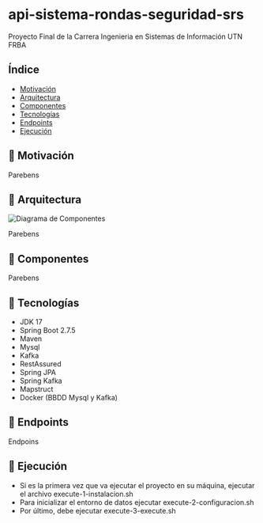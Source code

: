 # api-sistema-rondas-seguridad-srs
Proyecto Final de la Carrera Ingenieria en Sistemas de Información UTN FRBA

## Índice

* [Motivación](#-motivacin)
* [Arquitectura](#-arquitectura)
* [Componentes](#-componentes)
* [Tecnologías](#-tecnologas)
* [Endpoints](#-endpoints)
* [Ejecución](#-ejecucin)

## 🚀 Motivación

Parebens

## 🚀 Arquitectura
![Diagrama de Componentes](https://github.com/jonathanvictorica/api-sistema-rondas-seguridad-srs/blob/develop/doc/Arquitectura.png)



Parebens

## 🚀 Componentes

Parebens


## 🚀 Tecnologías

* JDK 17
* Spring Boot 2.7.5
* Maven
* Mysql
* Kafka
* RestAssured
* Spring JPA
* Spring Kafka
* Mapstruct
* Docker (BBDD Mysql y Kafka)

## 🚀 Endpoints

Endpoins

## 🚀 Ejecución

* Si es la primera vez que va ejecutar el proyecto en su máquina, ejecutar el archivo execute-1-instalacion.sh
* Para inicializar el entorno de datos ejecutar execute-2-configuracion.sh
* Por último, debe ejecutar execute-3-execute.sh




